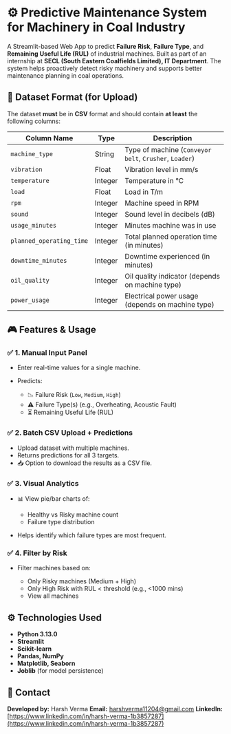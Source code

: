 # ⚙️ Predictive Maintenance System for Machinery in Coal Industry

A Streamlit-based Web App to predict **Failure Risk**, **Failure Type**, and **Remaining Useful Life (RUL)** of industrial machines. Built as part of an internship at **SECL (South Eastern Coalfields Limited), IT Department**. The system helps proactively detect risky machinery and supports better maintenance planning in coal operations.

## 📂 Dataset Format (for Upload)

The dataset **must** be in **CSV** format and should contain **at least** the following columns:

| Column Name              | Type    | Description                                            |
| ------------------------ | ------- | ------------------------------------------------------ |
| `machine_type`           | String  | Type of machine (`Conveyor belt`, `Crusher`, `Loader`) |
| `vibration`              | Float   | Vibration level in mm/s                                |
| `temperature`            | Integer | Temperature in °C                                      |
| `load`                   | Float   | Load in T/m                                            |
| `rpm`                    | Integer | Machine speed in RPM                                   |
| `sound`                  | Integer | Sound level in decibels (dB)                           |
| `usage_minutes`          | Integer | Minutes machine was in use                             |
| `planned_operating_time` | Integer | Total planned operation time (in minutes)              |
| `downtime_minutes`       | Integer | Downtime experienced (in minutes)                      |
| `oil_quality`            | Integer | Oil quality indicator (depends on machine type)        |
| `power_usage`            | Integer | Electrical power usage (depends on machine type)       |

## 🎮 Features & Usage

### ✅ 1. Manual Input Panel

* Enter real-time values for a single machine.
* Predicts:

  * 📉 Failure Risk (`Low`, `Medium`, `High`)
  * ⚠️ Failure Type(s) (e.g., Overheating, Acoustic Fault)
  * ⏳ Remaining Useful Life (RUL)

### ✅ 2. Batch CSV Upload + Predictions

* Upload dataset with multiple machines.
* Returns predictions for all 3 targets.
* 📥 Option to download the results as a CSV file.

### ✅ 3. Visual Analytics

* 📊 View pie/bar charts of:

  * Healthy vs Risky machine count
  * Failure type distribution
* Helps identify which failure types are most frequent.

### ✅ 4. Filter by Risk

* Filter machines based on:

  * Only Risky machines (Medium + High)
  * Only High Risk with RUL < threshold (e.g., <1000 mins)
  * View all machines

## ⚙️ Technologies Used

* **Python 3.13.0**
* **Streamlit**
* **Scikit-learn**
* **Pandas, NumPy**
* **Matplotlib, Seaborn**
* **Joblib** (for model persistence)

## 📧 Contact

**Developed by:** Harsh Verma
**Email:** [harshverma11204@gmail.com](mailto:harshverma11204@gmail.com)
**LinkedIn:** [https://www.linkedin.com/in/harsh-verma-1b3857287](https://www.linkedin.com/in/harsh-verma-1b3857287)
